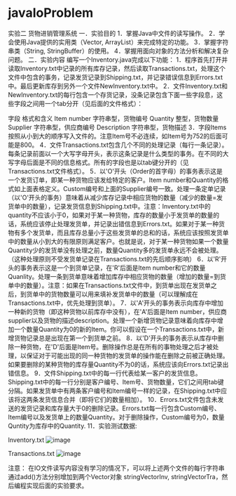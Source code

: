# javaIoProblem
实验二  货物进销管理系统
一．实验目的
	1．掌握Java中文件的读写操作。
	2．学会使用Java提供的实用类（Vector, ArrayList）来完成特定的功能。
	3．掌握字符串类（String, StringBuffer）的使用。
	4．掌握用面向对象的方法分析和解决复杂问题。
二．实验内容
	编写一个Inventory.java完成以下功能：
	1．程序首先打开并读取Inventory.txt中记录的所有库存记录，然后读取Transactions.txt，处理这个文件中包含的事务，记录发货记录到Shipping.txt，并记录错误信息到Errors.txt中。最后更新库存到另外一个文件NewInventory.txt中。
	2．文件Inventory.txt和NewInventory.txt的每行包含一个存货记录，没条记录包含下面一些字段息，这些字段之间用一个tab分开（见后面的文件格式）：
	
字段	格式和含义
Item number	字符串型，货物编号
Quantity	整型，货物数量
Supplier	字符串型，供应商编号
Description	字符串型，货物描述
	3．字段Items按照从小到大的顺序写入文件的。注意Item号不必连续，如Item号为752的后面可能是800。
	4．文件Transactions.txt包含几个不同的处理记录（每行一条记录）。每条记录前面以一个大写字母开头，表示这条记录是什么类型的事务。在不同的大写字母后面是不同的信息格式。所有的字段也是以tab键分开的（见Transactions.txt文件格式）。
5．以'O'开头（Order的首字母）的事务表示这是一个发货订单，即某一种货物应该发给特定的客户。Item number和Quantity的格式如上面表格定义。Custom编号和上面的Supplier编号一致。处理一条定单记录（以'O'开头的事务）意味着从减少库存记录中相应货物的数量（减少的数量=发货单中的数量），记录发货信息到Shipping.txt中。注意：Inventory.txt中的quantity不应该小于0，如果对于某一种货物，库存的数量小于发货单的数量的话，系统应该停止处理发货单，并记录出错信息到Errors.txt。如果对于某一种货物有多个发货单，而且库存总量小于这些发货单的总和的话，系统应该按照发货单中的数量从小到大的有限原则满足客户。也就是说，对于某一种货物如果一个数量Quantity少的发货单没有处理之前，数量Quantity多的发货单永远不会被处理。（这种处理原则不受发货单记录在Transactions.txt的先后顺序影响）
6．以'R'开头的事务表示这是一个到货单记录，在'R'后面是Item number和它的数量Quanlity。处理一条到货单意味着增加库存中相应货物的数量（增加的数量=到货单中的数量）。注意：如果在Transactions.txt文件中，到货单出现在发货单之后，到货单中的货物数量可以用来填补发货单中的数量（可以理解成在Transactions.txt中，优先处理到货单）。
7．以'A'开头的事务表示向库存中增加一种新的货物（即这种货物以前库存中没有），在'A'后面是Item number，供应商supplier以及货物的描述description。处理一个新增货物记录意味着向库存中增加一个数量Quantity为0的新的Item。你可以假设在一个Transactions.txt中，新增货物记录总是出现在第一个到货单之前。
8．以'D'开头的事务表示从库存中删除一种货物，在'D'后面是Item号。删除操作总是在所有的事物处理之后才被处理，以保证对于可能出现的同一种货物的发货单的操作能在删除之前被正确处理。如果要删除的某种货物的库存量Quantity不为0的话，系统应该向Errors.txt记录出错信息。
9．文件Shipping.txt中的每一行代表给某一客户的发货信息。Shipping.txt中的每一行分别是客户编号、Item号、货物数量，它们之间用tab键分隔。如果发货单中有两条客户编号和Item编号一样的记录，在Shipping.txt中应该将这两条发货信息合并（即将它们的数量相加）。
10．Errors.txt文件包含未发送的发货记录和库存量大于0的删除记录。Errors.txt每一行包含Custom编号、Item编号以及发货单上的数量Quantity。对于删除操作，Custom编号为0，数量Quntity为库存中的Quantity.
11．实验测试数据:

Inventory.txt
 ![image](https://github.com/1951350456/javaIoProblem/assets/115992637/c17cdaad-9091-4686-8646-5257cc19425e)


Transactions.txt
 ![image](https://github.com/1951350456/javaIoProblem/assets/115992637/eef6d948-387c-4c97-a106-b93418c97896)


注意：
在IO文件读写内容没有学习的情况下，可以将上述两个文件的每行字符串通过add()方法分别增加到两个Vector对象 stringVectorInv, stringVectorTra，然后编程实现后面的实验要求。
